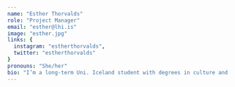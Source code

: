 ```yaml
---
name: "Esther Thorvalds"
role: "Project Manager"
email: "esther@lhi.is"
image: "esther.jpg"
links: {
  instagram: "estherthorvalds",
  twitter: "estherthorvalds"
}
pronouns: "She/her"
bio: "I’m a long-term Uni. Iceland student with degrees in culture and communication, creative writing and comparative literature. I have been working in the music and culture industry for a decade; managing, planning and promoting all sorts of music projects, artists, festivals and conferences in Iceland as well as abroad. I'm passionate about connecting with and designing for all sorts of users and promoting equality and diversity."
---
```



